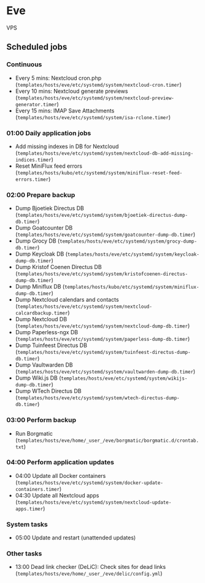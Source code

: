 # Eve

VPS

## Scheduled jobs

### Continuous

- Every 5 mins: Nextcloud cron.php (`templates/hosts/eve/etc/systemd/system/nextcloud-cron.timer`)
- Every 10 mins: Nextcloud generate previews (`templates/hosts/eve/etc/systemd/system/nextcloud-preview-generator.timer`)
- Every 15 mins: IMAP Save Attachments (`templates/hosts/eve/etc/systemd/system/isa-rclone.timer`)

### 01:00 Daily application jobs

- Add missing indexes in DB for Nextcloud (`templates/hosts/eve/etc/systemd/system/nextcloud-db-add-missing-indices.timer`)
- Reset MiniFlux feed errors (`templates/hosts/kubo/etc/systemd/system/miniflux-reset-feed-errors.timer`)

### 02:00 Prepare backup

- Dump Bjoetiek Directus DB (`templates/hosts/eve/etc/systemd/system/bjoetiek-directus-dump-db.timer`)
- Dump Goatcounter DB (`templates/hosts/eve/etc/systemd/system/goatcounter-dump-db.timer`)
- Dump Grocy DB (`templates/hosts/eve/etc/systemd/system/grocy-dump-db.timer`)
- Dump Keycloak DB (`templates/hosts/eve/etc/systemd/system/keycloak-dump-db.timer`)
- Dump Kristof Coenen Directus DB (`templates/hosts/eve/etc/systemd/system/kristofcoenen-directus-dump-db.timer`)
- Dump Miniflux DB (`templates/hosts/kubo/etc/systemd/system/miniflux-dump-db.timer`)
- Dump Nextcloud calendars and contacts (`templates/hosts/eve/etc/systemd/system/nextcloud-calcardbackup.timer`)
- Dump Nextcloud DB (`templates/hosts/eve/etc/systemd/system/nextcloud-dump-db.timer`)
- Dump Paperless-ngx DB (`templates/hosts/eve/etc/systemd/system/paperless-dump-db.timer`)
- Dump Tuinfeest Directus DB (`templates/hosts/eve/etc/systemd/system/tuinfeest-directus-dump-db.timer`)
- Dump Vaultwarden DB (`templates/hosts/eve/etc/systemd/system/vaultwarden-dump-db.timer`)
- Dump Wiki.js DB (`templates/hosts/eve/etc/systemd/system/wikijs-dump-db.timer`)
- Dump WTech Directus DB (`templates/hosts/eve/etc/systemd/system/wtech-directus-dump-db.timer`)

### 03:00 Perform backup

- Run Borgmatic (`templates/hosts/eve/home/_user_/eve/borgmatic/borgmatic.d/crontab.txt`)

### 04:00 Perform application updates

- 04:00 Update all Docker containers (`templates/hosts/eve/etc/systemd/system/docker-update-containers.timer`)
- 04:30 Update all Nextcloud apps (`templates/hosts/eve/etc/systemd/system/nextcloud-update-apps.timer`)

### System tasks

- 05:00 Update and restart (unattended updates)

### Other tasks

- 13:00 Dead link checker (DeLiC): Check sites for dead links (`templates/hosts/eve/home/_user_/eve/delic/config.yml`)

